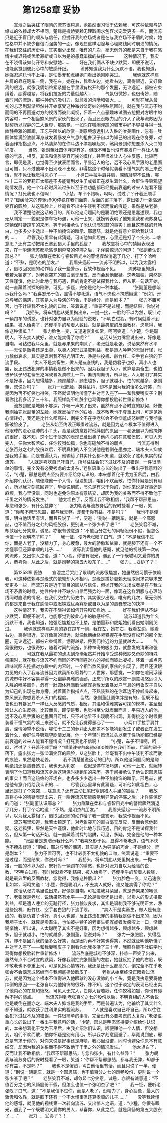 # 　　第1258章 妥协
　　宣泄之后哭红了眼睛的流苏很尴尬，她虽然很习惯于依赖我，可这种依赖与楚缘式的依赖却大不相同，楚缘是撒娇耍赖无理取闹求包容求宠爱更多一些，而流苏只是近于盲目的顺从与信任，但抛开我的立场或者是在与我立场不矛盾的时候，她性格中并不缺少自信而强势的一面，像现在这样泪腺与心理防线同时崩溃的情况，在我们交往的历史中，其实很少出现，唯有的几次，毫无例外的都是来自于我在感情中或迟钝或优柔寡断或自以为是的愚蠢笨拙的抉择——
　　这种情况下，我实在不晓得该如何开导和安慰她……
　　好在我们俩从不缺少默契，即便不说话，也能察觉到彼此心中的敏感纤细。
　　流苏知道我为什么沉默不语，我也知道，她强忍尴尬也不上楼，是怕墨菲和虎姐她们看出她刚刚哭过。
　　我俩就这样肩并肩的靠在跑车一侧，我在左，她在右，我看左边，她看右边，离得很近，又好像离的很远，就像我俩始终紧紧握在手里没有松开的那个发圈，无论远近，都被它束缚着，绷得越紧，将我们拉近的力量就越大……
　　气氛很微妙，也很奇妙，随着时间的流逝，那种神奇的吸引力，就愈发的清晰和强大……
　　可就在我从最初的忐忑到渐渐坦然并开始享受这种微妙又奇妙的特殊氛围时，就在我与流苏不约而同的不再回避对方的视线而彼此凝视，怀着一点点恶趣味试图去挖掘对方眼中的内容时，一个相当煞风景的家伙的出现了，而且还没眼力见的介入了我与流苏因为默契所以寂静的二人世界，那感觉，一如你在喧闹浮躁的城市中好不容易寻得一处幽静典雅的画廊，正忘乎所以的欣赏一副意境悠远引人入胜的唯美画作，忽有一肚圆体胖满脸油腻浑身散发着暴发户气息的粗鲁汉子自以为知己的出现在你身旁，对着画作指指点点，不熟装熟的在你耳边不停呱噪起来，煞风景到你想要杀人灭口的程度。
　　当然，张副董肚圆体胖是有的，但既不粗鲁也没有暴发户一样让人反感的气质，相反，其温和儒雅笑容可掬的模样，甚至很难让人心生反感，比较而言，即便是我，也觉得至少就表面而言，平易近人的他，远不及心黑手狠的老墨面目可憎，只不过他早不出现晚不出现，非得挑这个时候假装看不懂气氛的凑上来说话，就不免让我觉得恶心了——
　　小两口手拉手肩并肩，深情凝望不说话，哪怕十二三的萝莉正太都差不多能猜到发生了或者正在发生着什么，会屏住呼吸观望剧情发展，他一个年轻时风流过头以至于性功能都已经提前衰退的过来人能看不懂情况？打死我也不信啊！
　　“小楚，车子不错啊，呵呵，试过了？开着还顺手吗？”缓缓驶来的奔驰s600停稳在我们面前，后面的窗子落下，露出张力一张溢满笑容的圆脸，从这张脸上，丝毫看不出中午谈判不欢而散的痕迹，果然是块老姜。
　　我不清楚他说这话的目的，所以他这问题问的是聪明绝顶还是愚蠢透顶，我也无从判定——貌似是停车场巧遇，可他一上来，就婉转表明了他知道我和流苏身后这辆保时捷跑车的来历，等于间接承认了他认识邢思喆的事实！而且这热络的开场白，也多多少少透出一种不加掩饰的暗示，邢思喆，就是他有意介绍给我认识的……
　　尽管我心里早有此猜疑，可听他如此坦白，心里还是打了个突突……啥意思？还有主动把尾巴塞到猎人手里的狐狸？
　　我故意将心中的猜疑表现出来，在一瞬连流苏都能感觉到异常的停滞之后，才佯装惊讶的问道： “张副董认识邢总？”
　　张力隐藏在柔和与睿智目光中的警惕骤然消退了几分，打了个哈哈道：“不熟，是明杰的朋友。”
　　我眉头蹙起——流苏不明所以，以为我太露相了，借取回发圈的动作给了我一些警示，我故作视而不见。
　　流苏哪里知道，我若太镇定了，对老张突兀的直白毫无反应，反而会惹他起疑。这老狐狸，果然是天性谨慎，他此时此地与我巧遇，目的肯定不是试探我什么，但从第一句话开始，就一直藏着试探的陷阱，可见，多疑，完全是他的一种本能。
　　“张副董是想暗示我什么吗？”我喜怒形于色，显得不够老道，语气不快也不掩质疑道：“例如，邢总与我的偶遇，其实是人为导演的巧合，不是缘分，而是剧本？”
　　张力不置可否，也不计较我不太礼貌的口吻，笑着说道：“重要不是过程，而是结果，你说对吗？”
　　我摇头，将车钥匙从兜里掏出来，一抛一接，一脸的不以为然，既针对一辆跑车的诱惑，也针对张力自以为经验的说教，“不明白过程，有时候就看不到结果，被人给卖了，还傻乎乎的帮着人数钱，就是最典型的反面教材，您觉得，我像这种傻瓜？”
　　张力脸色一变，又迅速恢复如常，呵呵笑道：“小楚，你是聪明人，不去卖人就好，谁又能卖得了你呢？”
　　这话从张力嘴里说出来，好像是自嘲，可钻进我耳朵里，就是赤果果的嘲讽了，老张就是老张，说话果然有水平——无论是贩卖还是出卖，以卖人的形式换取利益，都是遭人唾弃的无耻行径，张力貌似哀求，其实是讽刺我不够光明正大，净是些投机、敲竹杠、空手套白狼的下流手段。
　　“卖人不是卖畜生，做人是有底线的，我是伪君子也好，真小人也罢，反正违法犯罪的事情我是做不出来的，因为我胆子太小，就算是卖畜生，也怕被护犊子的老畜生犯浑或者发疯咬上一口，惭愧啊惭愧，所以说，人太聪明了其实不是好事，因为想得越多，顾虑越多，顾虑越多，胆子就越小，怕的就越多，张副董，您说对吗？”
　　张力一张肥脸，笑得乱抖，却不是因为我的话多么好笑，而是因为再不好笑也得笑，不然就证明他听懂了并对号入座了——和我耍嘴皮子？别看你比我多活了三十年，我照样能不吐脏字也骂得你想投胎转世重新修炼！
　　流苏到底是城府不够深，扑哧一声笑了出来，虽然有点不合时宜的默契，好像我刚抽完张副董的左脸，她就反抽了他的右脸，既不敬老也不尊重上司，可是见她心情转好，我还是比什么都高兴，倒完全不在乎老张会不会恼羞成怒继而与我彻底撕破脸皮了。
　　老张从始至终没正眼看过流苏，就是因为这个根本不值得进入他眼球的没心没肺的小丫头，竟是我执意要将他绊倒的原因——老张自以为他掩饰的很好，殊不知，这个过于淡定的表现已经出卖了他内心的在意和愤怒，可见人无完人，任你大智若妖，任你狡猾如狐，你也有碰触不得的弱点。
　　当流苏得到老张百分之七的股份以后，不明真相的人不会说他是栽倒在墨亦之、端木夫人抑或是我的手里，而是普遍认为，他输给了其实什么都不知道，就收获了胜利果实的程流苏。
　　“人就是喜欢自己吓自己，所以往往会犯下过犹不及的错误，一件很简单的事情，完全没有必要考虑的太复杂，”老张语重心长的说出了一番出乎我意料的话，“小楚，邢总是明杰坚持要介绍给你认识的，本来想着化干戈为玉帛后，由我介绍你们认识，顺便赚他一个人情，但没想到，咱们不欢而散，怕你怀疑是别有用心，所以我才刻意回避了，毕竟说到底，邢总是有求于你的，对你来说是好事还是麻烦，我心里没谱，同时也避免你原本有意结交，却因为我的关系而不得不致他于千里之外的情况发生。”
　　他太坦白了，反而让我不敢相信，“我帮不帮邢思喆，与您和张少，有什么益弊？”
　　张力朝我与流苏身后的保时捷看了一眼，笑道：“你帮不帮邢思喆，都与我无弊，却都于你有益，不是吗？”
　　我也不是傻蛋，明白他话里有话，而且只说了一半，便道：“别说一辆跑车，就是一个邢思喆，也不值百分之七的风畅股份，更别说一个张少爷了吧？”
　　老张笑容不减，却敛起七分笑意，诚恳，亦很有诚意道：“不值百分之七的风畅股份不假，但怎么也值一个张明杰了吧？”
　　我一怔，便听老张叹了口气，道：“不是我信不过你，而是人老了，没精力了，身心疲惫，最大的骄傲和依靠，就是膝下还有一个不太懂事但还算孝顺的儿子……”
　　没等我读懂他的感慨，就见他的视线第一次转向流苏，又出惊人之语，道：“小程，你很有眼光，遇到了一个既聪明又爱你的男人，恭喜你，从此之后，就是风畅的第五大股东了……”
　　张力……妥协了？！

　　第1258章 妥协
　　宣泄之后哭红了眼睛的流苏很尴尬，她虽然很习惯于依赖我，可这种依赖与楚缘式的依赖却大不相同，楚缘是撒娇耍赖无理取闹求包容求宠爱更多一些，而流苏只是近于盲目的顺从与信任，但抛开我的立场或者是在与我立场不矛盾的时候，她性格中并不缺少自信而强势的一面，像现在这样泪腺与心理防线同时崩溃的情况，在我们交往的历史中，其实很少出现，唯有的几次，毫无例外的都是来自于我在感情中或迟钝或优柔寡断或自以为是的愚蠢笨拙的抉择——
　　这种情况下，我实在不晓得该如何开导和安慰她……
　　好在我们俩从不缺少默契，即便不说话，也能察觉到彼此心中的敏感纤细。
　　流苏知道我为什么沉默不语，我也知道，她强忍尴尬也不上楼，是怕墨菲和虎姐她们看出她刚刚哭过。
　　我俩就这样肩并肩的靠在跑车一侧，我在左，她在右，我看左边，她看右边，离得很近，又好像离的很远，就像我俩始终紧紧握在手里没有松开的那个发圈，无论远近，都被它束缚着，绷得越紧，将我们拉近的力量就越大……
　　气氛很微妙，也很奇妙，随着时间的流逝，那种神奇的吸引力，就愈发的清晰和强大……
　　可就在我从最初的忐忑到渐渐坦然并开始享受这种微妙又奇妙的特殊氛围时，就在我与流苏不约而同的不再回避对方的视线而彼此凝视，怀着一点点恶趣味试图去挖掘对方眼中的内容时，一个相当煞风景的家伙的出现了，而且还没眼力见的介入了我与流苏因为默契所以寂静的二人世界，那感觉，一如你在喧闹浮躁的城市中好不容易寻得一处幽静典雅的画廊，正忘乎所以的欣赏一副意境悠远引人入胜的唯美画作，忽有一肚圆体胖满脸油腻浑身散发着暴发户气息的粗鲁汉子自以为知己的出现在你身旁，对着画作指指点点，不熟装熟的在你耳边不停呱噪起来，煞风景到你想要杀人灭口的程度。
　　当然，张副董肚圆体胖是有的，但既不粗鲁也没有暴发户一样让人反感的气质，相反，其温和儒雅笑容可掬的模样，甚至很难让人心生反感，比较而言，即便是我，也觉得至少就表面而言，平易近人的他，远不及心黑手狠的老墨面目可憎，只不过他早不出现晚不出现，非得挑这个时候假装看不懂气氛的凑上来说话，就不免让我觉得恶心了——
　　小两口手拉手肩并肩，深情凝望不说话，哪怕十二三的萝莉正太都差不多能猜到发生了或者正在发生着什么，会屏住呼吸观望剧情发展，他一个年轻时风流过头以至于性功能都已经提前衰退的过来人能看不懂情况？打死我也不信啊！
　　“小楚，车子不错啊，呵呵，试过了？开着还顺手吗？”缓缓驶来的奔驰s600停稳在我们面前，后面的窗子落下，露出张力一张溢满笑容的圆脸，从这张脸上，丝毫看不出中午谈判不欢而散的痕迹，果然是块老姜。
　　我不清楚他说这话的目的，所以他这问题问的是聪明绝顶还是愚蠢透顶，我也无从判定——貌似是停车场巧遇，可他一上来，就婉转表明了他知道我和流苏身后这辆保时捷跑车的来历，等于间接承认了他认识邢思喆的事实！而且这热络的开场白，也多多少少透出一种不加掩饰的暗示，邢思喆，就是他有意介绍给我认识的……
　　尽管我心里早有此猜疑，可听他如此坦白，心里还是打了个突突……啥意思？还有主动把尾巴塞到猎人手里的狐狸？
　　我故意将心中的猜疑表现出来，在一瞬连流苏都能感觉到异常的停滞之后，才佯装惊讶的问道： “张副董认识邢总？”
　　张力隐藏在柔和与睿智目光中的警惕骤然消退了几分，打了个哈哈道：“不熟，是明杰的朋友。”
　　我眉头蹙起——流苏不明所以，以为我太露相了，借取回发圈的动作给了我一些警示，我故作视而不见。
　　流苏哪里知道，我若太镇定了，对老张突兀的直白毫无反应，反而会惹他起疑。这老狐狸，果然是天性谨慎，他此时此地与我巧遇，目的肯定不是试探我什么，但从第一句话开始，就一直藏着试探的陷阱，可见，多疑，完全是他的一种本能。
　　“张副董是想暗示我什么吗？”我喜怒形于色，显得不够老道，语气不快也不掩质疑道：“例如，邢总与我的偶遇，其实是人为导演的巧合，不是缘分，而是剧本？”
　　张力不置可否，也不计较我不太礼貌的口吻，笑着说道：“重要不是过程，而是结果，你说对吗？”
　　我摇头，将车钥匙从兜里掏出来，一抛一接，一脸的不以为然，既针对一辆跑车的诱惑，也针对张力自以为经验的说教，“不明白过程，有时候就看不到结果，被人给卖了，还傻乎乎的帮着人数钱，就是最典型的反面教材，您觉得，我像这种傻瓜？”
　　张力脸色一变，又迅速恢复如常，呵呵笑道：“小楚，你是聪明人，不去卖人就好，谁又能卖得了你呢？”
　　这话从张力嘴里说出来，好像是自嘲，可钻进我耳朵里，就是赤果果的嘲讽了，老张就是老张，说话果然有水平——无论是贩卖还是出卖，以卖人的形式换取利益，都是遭人唾弃的无耻行径，张力貌似哀求，其实是讽刺我不够光明正大，净是些投机、敲竹杠、空手套白狼的下流手段。
　　“卖人不是卖畜生，做人是有底线的，我是伪君子也好，真小人也罢，反正违法犯罪的事情我是做不出来的，因为我胆子太小，就算是卖畜生，也怕被护犊子的老畜生犯浑或者发疯咬上一口，惭愧啊惭愧，所以说，人太聪明了其实不是好事，因为想得越多，顾虑越多，顾虑越多，胆子就越小，怕的就越多，张副董，您说对吗？”
　　张力一张肥脸，笑得乱抖，却不是因为我的话多么好笑，而是因为再不好笑也得笑，不然就证明他听懂了并对号入座了——和我耍嘴皮子？别看你比我多活了三十年，我照样能不吐脏字也骂得你想投胎转世重新修炼！
　　流苏到底是城府不够深，扑哧一声笑了出来，虽然有点不合时宜的默契，好像我刚抽完张副董的左脸，她就反抽了他的右脸，既不敬老也不尊重上司，可是见她心情转好，我还是比什么都高兴，倒完全不在乎老张会不会恼羞成怒继而与我彻底撕破脸皮了。
　　老张从始至终没正眼看过流苏，就是因为这个根本不值得进入他眼球的没心没肺的小丫头，竟是我执意要将他绊倒的原因——老张自以为他掩饰的很好，殊不知，这个过于淡定的表现已经出卖了他内心的在意和愤怒，可见人无完人，任你大智若妖，任你狡猾如狐，你也有碰触不得的弱点。
　　当流苏得到老张百分之七的股份以后，不明真相的人不会说他是栽倒在墨亦之、端木夫人抑或是我的手里，而是普遍认为，他输给了其实什么都不知道，就收获了胜利果实的程流苏。
　　“人就是喜欢自己吓自己，所以往往会犯下过犹不及的错误，一件很简单的事情，完全没有必要考虑的太复杂，”老张语重心长的说出了一番出乎我意料的话，“小楚，邢总是明杰坚持要介绍给你认识的，本来想着化干戈为玉帛后，由我介绍你们认识，顺便赚他一个人情，但没想到，咱们不欢而散，怕你怀疑是别有用心，所以我才刻意回避了，毕竟说到底，邢总是有求于你的，对你来说是好事还是麻烦，我心里没谱，同时也避免你原本有意结交，却因为我的关系而不得不致他于千里之外的情况发生。”
　　他太坦白了，反而让我不敢相信，“我帮不帮邢思喆，与您和张少，有什么益弊？”
　　张力朝我与流苏身后的保时捷看了一眼，笑道：“你帮不帮邢思喆，都与我无弊，却都于你有益，不是吗？”
　　我也不是傻蛋，明白他话里有话，而且只说了一半，便道：“别说一辆跑车，就是一个邢思喆，也不值百分之七的风畅股份，更别说一个张少爷了吧？”
　　老张笑容不减，却敛起七分笑意，诚恳，亦很有诚意道：“不值百分之七的风畅股份不假，但怎么也值一个张明杰了吧？”
　　我一怔，便听老张叹了口气，道：“不是我信不过你，而是人老了，没精力了，身心疲惫，最大的骄傲和依靠，就是膝下还有一个不太懂事但还算孝顺的儿子……”
　　没等我读懂他的感慨，就见他的视线第一次转向流苏，又出惊人之语，道：“小程，你很有眼光，遇到了一个既聪明又爱你的男人，恭喜你，从此之后，就是风畅的第五大股东了……”
　　张力……妥协了？！
